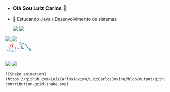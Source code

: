 -  ### Olá  Sou Luiz Carlos 👋
- 🌱 Estudando Java / Desenvolvimento de sistemas
  <div> 
  <a href = "mailto:soares.lc90@gmail.com"><img src="https://img.shields.io/badge/-Gmail-%23333?style=for-the-badge&logo=gmail&logoColor=white" target="_blank"></a>
  <a href="https://www.linkedin.com/in/luiz-carlos-jovino-da-silva-9882ba153/" target="_blank"><img src="https://img.shields.io/badge/-LinkedIn-%230077B5?style=for-the-badge&logo=linkedin&logoColor=white" target="_blank"></a> 
       
       
  </div>


<div>
  <a href="https://github.com/LuizCarlosJovino">
  <img height="180em" src="https://github-readme-stats.vercel.app/api?username=LuizCarlosJovino&show_icons=true&theme=highcontrast&include_all_commits=true&count_private=true"/>
  <img height="180em" src="https://github-readme-stats.vercel.app/api/top-langs/?username=LuizCarlosJovino&layout=compact&langs_count=7&theme=highcontrast"/>

  
</div>
   <img align="center" alt="Luiz-java" height="30" width="40" src="https://raw.githubusercontent.com/devicons/devicon/master/icons/java/java-original.svg">
  <img align="center" alt="Luiz-mysql" height="30" width="40" src="https://raw.githubusercontent.com/devicons/devicon/master/icons/mysql/mysql-original.svg">
</div>
  
  ##
  
  <div>
    <div> 
  <a href = "mailto:soares.lc90@gmail.com"><img src="https://img.shields.io/badge/-Gmail-%23333?style=for-the-badge&logo=gmail&logoColor=white" target="_blank"></a>
  <a href="https://www.linkedin.com/in/luiz-carlos-jovino-da-silva-9882ba153/" target="_blank"><img src="https://img.shields.io/badge/-LinkedIn-%230077B5?style=for-the-badge&logo=linkedin&logoColor=white" target="_blank"></a> 
       
    ![Snake animation](https://github.com/LuizCarlosJovino/LuizCarlosJovino/blob/output/github-contribution-grid-snake.svg)
       
  </div>
  
